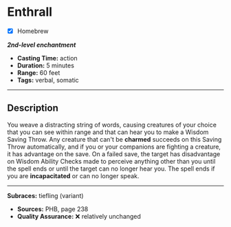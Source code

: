 # Enthrall
- [x] Homebrew

***2nd-level enchantment***
- **Casting Time:** action
- **Duration:** 5 minutes
- **Range:** 60 feet
- **Tags:** verbal, somatic

---

## Description
You weave a distracting string of words, causing creatures of your choice that you can see within range and that can hear you to make a Wisdom Saving Throw.
Any creature that can't be **charmed** succeeds on this Saving Throw automatically, and if you or your companions are fighting a creature, it has advantage on the save.
On a failed save, the target has disadvantage on Wisdom Ability Checks made to perceive anything other than you until the spell ends or until the target can no longer hear you.
The spell ends if you are **incapacitated** or can no longer speak.

---

**Subraces:** tiefling (variant)
- **Sources:** PHB, page 238
- **Quality Assurance:** :x: relatively unchanged
